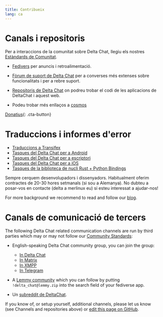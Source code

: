 ```yaml
---
title: Contribueix
lang: ca
---
```


# Canals i repositoris

Per a interaccions de la comunitat sobre Delta Chat, llegiu els nostres [Estàndards de Comunitat](community-standards).

- [Fedivers](https://chaos.social/web/@delta) per anuncis i retroalimentació.

- [Fòrum de suport de Delta Chat](https://support.delta.chat) per a converses més extenses
  sobre funcionalitats i per a rebre suport.

- [Repositoris de Delta Chat](https://github.com/deltachat/) on podreu
  trobar el codi de les aplicacions de DeltaChat i aquest web.

- Podeu trobar més enllaços a [cosmos](https://cosmos.delta.chat)

[Donatius](donate){: .cta-button}

# Traduccions i informes d'error

- [Traduccions a Transifex](https://www.transifex.com/delta-chat/public/)
- [Tasques del Delta Chat per a Android](https://github.com/deltachat/deltachat-android/issues)
- [Tasques del Delta Chat per a escriptori](https://github.com/deltachat/deltachat-desktop/issues)
- [Tasques del Delta Chat per a iOS](https://github.com/deltachat/deltachat-ios/issues)
- [Tasques de la biblioteca de nucli Rust + Python Bindings](https://github.com/deltachat/deltachat-core-rust/issues)

Sempre cerquem desenvolupadors i dissenyadors.
Habitualment oferim contractes de 20-30 hores setmanals (si sou a Alemanya).
No dubteu a posar-vos en contacte (delta a merlinux eu)
si esteu interessat a ajudar-nos!

For more background we recommend to read and follow our [blog](https://delta.chat/en/blog).


# Canals de comunicació de tercers

The following Delta Chat related communication channels are run by third parties
which may or may not follow our [Community Standards](community-standards): 

- English-speaking Delta Chat community group, you can join the group:
  * [In Delta Chat](https://i.delta.chat/#6CBFF8FFD505C0FDEA20A66674F2916EA8FBEE99&a=invitebot%40nine.testrun.org&g=DC%20Community&x=y6dS91dlLLi&i=0bzEm4zAacX&s=GQQlKuqD-zH)
  * [In Matrix](https://matrix.to/#/#Delta.Chat:matrix.org)
  * [In XMPP](xmpp:deltachat-en@chat.disroot.org?join)
  * [In Telegram](https://t.me/deltachat_community)

- A [Lemmy community](https://lemmy.zip/c/delta_chat)
  which you can follow by putting `!delta_chat@lemmy.zip` 
  into the search field of your fediverse app.

- Un [subreddit de DeltaChat](https://old.reddit.com/r/DeltaChat/).

If you know of, or setup yourself, additional channels,
please let us know (see Channels and repositories above)
or [edit this page on GitHub](https://github.com/deltachat/deltachat-pages/edit/master/en/contribute.md).
